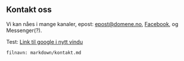 ## Kontakt oss

Vi kan nåes i mange kanaler, epost: epost@domene.no, [Facebook](https://www.facebook.com/|Faceboook), og Messenger(?).

Test: <a href="https://www.google.no/" target="_blank">Link til google i nytt vindu</a>

`filnavn: markdown/kontakt.md`
